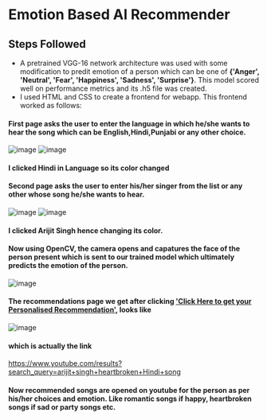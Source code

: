 # Emotion Based AI Recommender
## Steps Followed
- A pretrained VGG-16 network architecture was used with some modification to predit emotion of a person which can be one of **{'Anger', 'Neutral', 'Fear', 'Happiness', 'Sadness', 
'Surprise'}**. This model scored well on performance metrics and its .h5 file was created.
- I used HTML and CSS to create a frontend for webapp. This frontend worked as follows:
#### First page asks the user to enter the language in which he/she wants to hear the song which can be English,Hindi,Punjabi or any other choice. 
![image](https://user-images.githubusercontent.com/75975560/124743587-81e0f400-df3b-11eb-9d7f-a79d1c699912.png)
![image](https://user-images.githubusercontent.com/75975560/124743688-991fe180-df3b-11eb-9a99-530109a9ba6d.png)
#### I clicked Hindi in Language so its color changed
#### Second page asks the user to enter his/her singer from the list or any other whose song he/she wants to hear.
![image](https://user-images.githubusercontent.com/75975560/124743815-b8b70a00-df3b-11eb-8050-7caed32f6ee2.png)
![image](https://user-images.githubusercontent.com/75975560/124743865-ca98ad00-df3b-11eb-955e-7f68aa9f1b65.png)
#### I clicked Arijit Singh hence changing its color.
#### Now using OpenCV, the camera opens and capatures the face of the person present which is sent to our trained model which ultimately predicts the emotion of the person.
![image](https://user-images.githubusercontent.com/75975560/124745355-5b23bd00-df3d-11eb-8a36-f79d7df88a14.png)
#### The recommendations page we get after clicking <u>'Click Here to get your Personalised Recommendation'</u>, looks like
![image](https://user-images.githubusercontent.com/75975560/124746142-29f7bc80-df3e-11eb-80aa-445a178d3cc8.png)
#### which is actually the link
https://www.youtube.com/results?search_query=arijit+singh+heartbroken+Hindi+song
#### Now recommended songs are opened on youtube for the person as per his/her choices and emotion. Like romantic songs if happy, heartbroken songs if sad or party songs etc.
